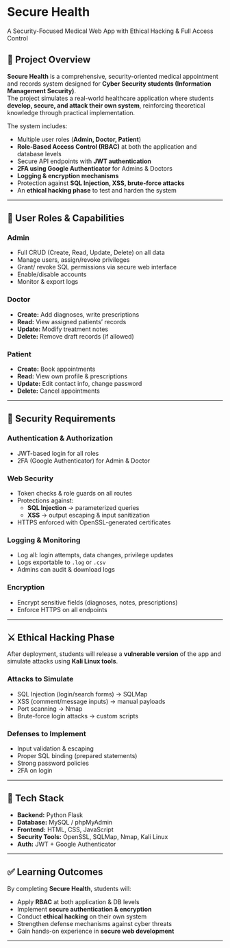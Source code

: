 # Secure Health  
A Security-Focused Medical Web App with Ethical Hacking & Full Access Control  

## 📌 Project Overview  
**Secure Health** is a comprehensive, security-oriented medical appointment and records system designed for **Cyber Security students (Information Management Security)**.  
The project simulates a real-world healthcare application where students **develop, secure, and attack their own system**, reinforcing theoretical knowledge through practical implementation.  

The system includes:  
- Multiple user roles (**Admin, Doctor, Patient**)  
- **Role-Based Access Control (RBAC)** at both the application and database levels  
- Secure API endpoints with **JWT authentication**  
- **2FA using Google Authenticator** for Admins & Doctors  
- **Logging & encryption mechanisms**  
- Protection against **SQL Injection, XSS, brute-force attacks**  
- An **ethical hacking phase** to test and harden the system  

---

## 👥 User Roles & Capabilities  

### **Admin**
- Full CRUD (Create, Read, Update, Delete) on all data  
- Manage users, assign/revoke privileges  
- Grant/ revoke SQL permissions via secure web interface  
- Enable/disable accounts  
- Monitor & export logs  

### **Doctor**
- **Create:** Add diagnoses, write prescriptions  
- **Read:** View assigned patients’ records  
- **Update:** Modify treatment notes  
- **Delete:** Remove draft records (if allowed)  

### **Patient**
- **Create:** Book appointments  
- **Read:** View own profile & prescriptions  
- **Update:** Edit contact info, change password  
- **Delete:** Cancel appointments  

---

## 🔐 Security Requirements  

### **Authentication & Authorization**
- JWT-based login for all roles  
- 2FA (Google Authenticator) for Admin & Doctor  

### **Web Security**
- Token checks & role guards on all routes  
- Protections against:  
  - **SQL Injection** → parameterized queries  
  - **XSS** → output escaping & input sanitization  
- HTTPS enforced with OpenSSL-generated certificates  

### **Logging & Monitoring**
- Log all: login attempts, data changes, privilege updates  
- Logs exportable to `.log` or `.csv`  
- Admins can audit & download logs  

### **Encryption**
- Encrypt sensitive fields (diagnoses, notes, prescriptions)  
- Enforce HTTPS on all endpoints  

---

## ⚔️ Ethical Hacking Phase  

After deployment, students will release a **vulnerable version** of the app and simulate attacks using **Kali Linux tools**.  

### **Attacks to Simulate**
- SQL Injection (login/search forms) → SQLMap  
- XSS (comment/message inputs) → manual payloads  
- Port scanning → Nmap  
- Brute-force login attacks → custom scripts  

### **Defenses to Implement**
- Input validation & escaping  
- Proper SQL binding (prepared statements)  
- Strong password policies  
- 2FA on login  

---

## 📂 Tech Stack  
- **Backend:** Python Flask  
- **Database:** MySQL / phpMyAdmin  
- **Frontend:** HTML, CSS, JavaScript  
- **Security Tools:** OpenSSL, SQLMap, Nmap, Kali Linux  
- **Auth:** JWT + Google Authenticator  

---

## ✅ Learning Outcomes  
By completing **Secure Health**, students will:  
- Apply **RBAC** at both application & DB levels  
- Implement **secure authentication & encryption**  
- Conduct **ethical hacking** on their own system  
- Strengthen defense mechanisms against cyber threats  
- Gain hands-on experience in **secure web development**  

---


